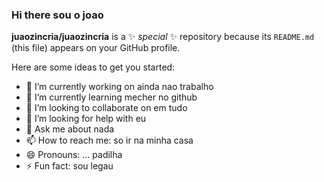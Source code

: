 ### Hi there  sou o joao 


**juaozincria/juaozincria** is a ✨ _special_ ✨ repository because its `README.md` (this file) appears on your GitHub profile.

Here are some ideas to get you started:

- 🔭 I’m currently working on  ainda nao trabalho
- 🌱 I’m currently learning  mecher no github
- 👯 I’m looking to collaborate on  em tudo
- 🤔 I’m looking for help with  eu
- 💬 Ask me about  nada 
- 📫 How to reach me:  so ir na minha casa
- 😄 Pronouns: ... padilha
- ⚡ Fun fact: sou legau













